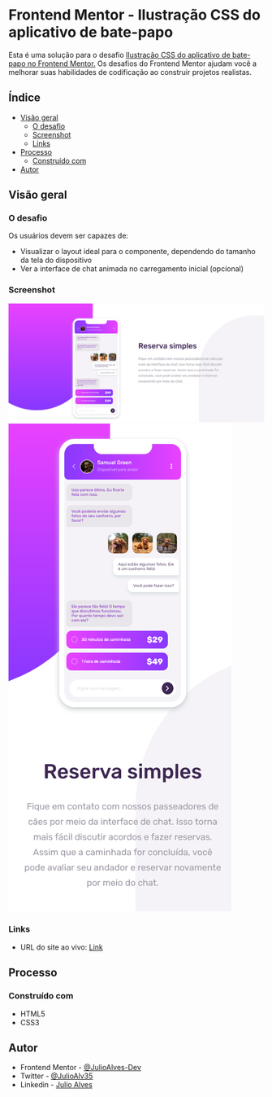 # Frontend Mentor - Ilustração CSS do aplicativo de bate-papo

Esta é uma solução para o desafio [Ilustração CSS do aplicativo de bate-papo no Frontend Mentor.](https://www.frontendmentor.io/challenges/chat-app-css-illustration-O5auMkFqY) Os desafios do Frontend Mentor ajudam você a melhorar suas habilidades de codificação ao construir projetos realistas.

## Índice

- [Visão geral](#visão-geral)
  - [O desafio](#o-desafio)
  - [Screenshot](#screenshot)
  - [Links](#links)
- [Processo](#processo)
  - [Construído com](#construído-com)
- [Autor](#autor)

## Visão geral

### O desafio

Os usuários devem ser capazes de:

- Visualizar o layout ideal para o componente, dependendo do tamanho da tela do dispositivo
- Ver a interface de chat animada no carregamento inicial (opcional)

### Screenshot

![](./screenshots/screenshot_desktop.png)
![](./screenshots/screenshot_mobile.png)

### Links

- URL do site ao vivo: [Link](https://julioalves-dev.github.io/chat-app-css-illustration-master/)

## Processo

### Construído com

- HTML5
- CSS3

## Autor

- Frontend Mentor - [@JulioAlves-Dev](https://www.frontendmentor.io/profile/JulioAlves-Dev)
- Twitter - [@JulioAlv35](https://twitter.com/JulioAlv35)
- Linkedin - [Julio Alves](https://www.linkedin.com/in/julio-alves-0119b01a6/)
